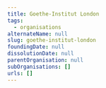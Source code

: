```yaml
---
title: Goethe-Institut London
tags:
  - organisations
alternateName: null
slug: goethe-institut-london
foundingDate: null
dissolutionDate: null
parentOrganisation: null
subOrganisations: []
urls: []
---
```

